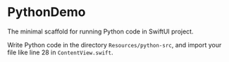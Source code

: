 # PythonDemo

The minimal scaffold for running Python code in SwiftUI project.

Write Python code in the directory `Resources/python-src`, and import your file like line 28 in `ContentView.swift`.
